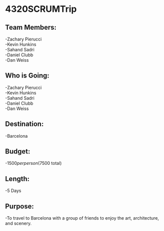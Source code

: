 # 4320SCRUMTrip

## Team Members:
-Zachary Pierucci <br />
-Kevin Hunkins <br />
-Sahand Sadri <br />
-Daniel Clubb <br />
-Dan Weiss

## Who is Going:
-Zachary Pierucci <br />
-Kevin Hunkins <br />
-Sahand Sadri <br />
-Daniel Clubb <br />
-Dan Weiss

## Destination:
-Barcelona

## Budget:
-$1500 per person ($7500 total)

## Length:
-5 Days

## Purpose:
-To travel to Barcelona with a group of friends to enjoy the art, architecture, and scenery.
